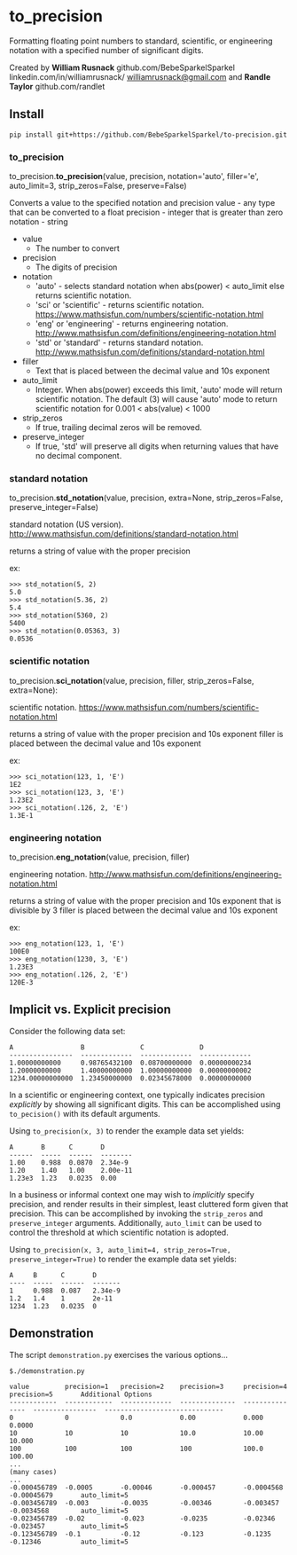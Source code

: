 # to_precision
Formatting floating point numbers to standard, scientific, or engineering notation with a specified number of significant digits.

Created by **William Rusnack**
github.com/BebeSparkelSparkel
linkedin.com/in/williamrusnack/
williamrusnack@gmail.com
and **Randle Taylor**
github.com/randlet

## Install

    pip install git+https://github.com/BebeSparkelSparkel/to-precision.git

### to_precision
to_precision.**to_precision**(value, precision, notation='auto', filler='e', auto_limit=3, strip_zeros=False, preserve=False)  

Converts a value to the specified notation and precision
value - any type that can be converted to a float
precision - integer that is greater than zero
notation - string

* value
    * The number to convert
* precision
    * The digits of precision
* notation
    * 'auto' - selects standard notation when abs(power) < auto_limit else returns scientific notation.
    * 'sci' or 'scientific' - returns scientific notation. https://www.mathsisfun.com/numbers/scientific-notation.html
    * 'eng' or 'engineering' - returns engineering notation. http://www.mathsisfun.com/definitions/engineering-notation.html
    * 'std' or 'standard' - returns standard notation. http://www.mathsisfun.com/definitions/standard-notation.html
* filler
    * Text that is placed between the decimal value and 10s exponent
* auto_limit
    * Integer. When abs(power) exceeds this limit, 'auto'
    mode will return scientific notation. The default (3) will cause 'auto' mode to return scientific notation for 0.001 < abs(value) < 1000
* strip_zeros
    * If true, trailing decimal zeros will be removed.
* preserve_integer
    * If true, 'std' will preserve all digits when returning
    values that have no decimal component.

### standard notation
to_precision.**std_notation**(value, precision, extra=None, strip_zeros=False, preserve_integer=False)

standard notation (US version). http://www.mathsisfun.com/definitions/standard-notation.html

returns a string of value with the proper precision

ex:

    >>> std_notation(5, 2)
    5.0
    >>> std_notation(5.36, 2)
    5.4
    >>> std_notation(5360, 2)
    5400
    >>> std_notation(0.05363, 3)
    0.0536

### scientific notation
to_precision.**sci_notation**(value, precision, filler, strip_zeros=False, extra=None):

scientific notation. https://www.mathsisfun.com/numbers/scientific-notation.html

returns a string of value with the proper precision and 10s exponent
filler is placed between the decimal value and 10s exponent

ex:

    >>> sci_notation(123, 1, 'E')
    1E2
    >>> sci_notation(123, 3, 'E')
    1.23E2
    >>> sci_notation(.126, 2, 'E')
    1.3E-1

### engineering notation
to_precision.**eng_notation**(value, precision, filler)

engineering notation. http://www.mathsisfun.com/definitions/engineering-notation.html

returns a string of value with the proper precision and 10s exponent that is divisible by 3
filler is placed between the decimal value and 10s exponent

ex:

    >>> eng_notation(123, 1, 'E')
    100E0
    >>> eng_notation(1230, 3, 'E')
    1.23E3
    >>> eng_notation(.126, 2, 'E')
    120E-3

## Implicit vs. Explicit precision

Consider the following data set:

    A                 B              C              D              
    ----------------  -------------  -------------  -------------  
    1.00000000000     0.98765432100  0.08700000000  0.00000000234  
    1.20000000000     1.40000000000  1.00000000000  0.00000000002  
    1234.00000000000  1.23450000000  0.02345678000  0.00000000000 

In a scientific or engineering context, one typically indicates precision *explicitly* by showing all significant digits.  This can be accomplished using `to_pecision()` with its default arguments.

Using `to_precision(x, 3)` to render the example data set yields:

    A       B      C       D         
    ------  -----  ------  --------  
    1.00    0.988  0.0870  2.34e-9   
    1.20    1.40   1.00    2.00e-11  
    1.23e3  1.23   0.0235  0.00

In a business or informal context one may wish to *implicitly* specify precision, and render results in their simplest, least cluttered form given that precision.  This can be accomplished by invoking the `strip_zeros` and `preserve_integer` arguments.  Additionally, `auto_limit` can be used to control the threshold at which scientific notation is adopted.

Using `to_precision(x, 3, auto_limit=4, strip_zeros=True, preserve_integer=True)` to render the example data set yields:

    A     B      C       D        
    ----  -----  ------  -------  
    1     0.988  0.087   2.34e-9  
    1.2   1.4    1       2e-11    
    1234  1.23   0.0235  0 


## Demonstration

The script `demonstration.py` exercises the various options...

    $./demonstration.py 

    value         precision=1   precision=2    precision=3     precision=4      precision=5       Additional Options              
    ------------  ------------  -------------  --------------  ---------------  ----------------  ------------------------------  
    0             0             0.0            0.00            0.000            0.0000                                            
    10            10            10             10.0            10.00            10.000                                            
    100           100           100            100             100.0            100.00                                            
    ...
    (many cases)
    ...
    -0.000456789  -0.0005       -0.00046       -0.000457       -0.0004568       -0.00045679       auto_limit=5                    
    -0.003456789  -0.003        -0.0035        -0.00346        -0.003457        -0.0034568        auto_limit=5                    
    -0.023456789  -0.02         -0.023         -0.0235         -0.02346         -0.023457         auto_limit=5                    
    -0.123456789  -0.1          -0.12          -0.123          -0.1235          -0.12346          auto_limit=5                    
                                                                                                                                  